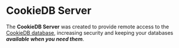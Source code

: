 # CookieDB Server

The **CookieDB Server** was created to provide remote access to the [CookieDB database](https://github.com/jaedsonpys/cookiedb), increasing security and keeping your databases ***available when you need them***.